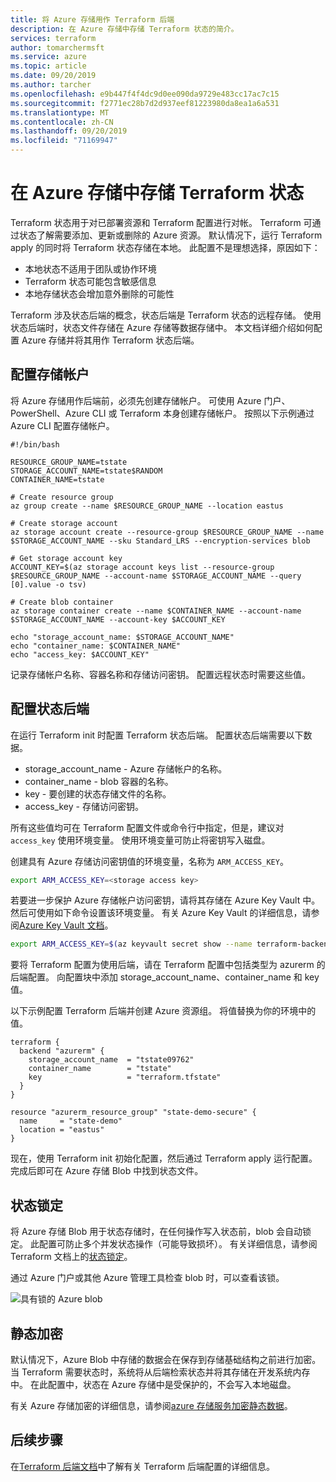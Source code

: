 ```yaml
---
title: 将 Azure 存储用作 Terraform 后端
description: 在 Azure 存储中存储 Terraform 状态的简介。
services: terraform
author: tomarchermsft
ms.service: azure
ms.topic: article
ms.date: 09/20/2019
ms.author: tarcher
ms.openlocfilehash: e9b447f4f4dc9d0ee090da9729e483cc17ac7c15
ms.sourcegitcommit: f2771ec28b7d2d937eef81223980da8ea1a6a531
ms.translationtype: MT
ms.contentlocale: zh-CN
ms.lasthandoff: 09/20/2019
ms.locfileid: "71169947"
---
```

# <a name="store-terraform-state-in-azure-storage"></a>在 Azure 存储中存储 Terraform 状态

Terraform 状态用于对已部署资源和 Terraform 配置进行对帐。 Terraform 可通过状态了解需要添加、更新或删除的 Azure 资源。 默认情况下，运行 Terraform apply 的同时将 Terraform 状态存储在本地。 此配置不是理想选择，原因如下：

- 本地状态不适用于团队或协作环境
- Terraform 状态可能包含敏感信息
- 本地存储状态会增加意外删除的可能性

Terraform 涉及状态后端的概念，状态后端是 Terraform 状态的远程存储。 使用状态后端时，状态文件存储在 Azure 存储等数据存储中。 本文档详细介绍如何配置 Azure 存储并将其用作 Terraform 状态后端。

## <a name="configure-storage-account"></a>配置存储帐户

将 Azure 存储用作后端前，必须先创建存储帐户。 可使用 Azure 门户、PowerShell、Azure CLI 或 Terraform 本身创建存储帐户。 按照以下示例通过 Azure CLI 配置存储帐户。

```azurecli
#!/bin/bash

RESOURCE_GROUP_NAME=tstate
STORAGE_ACCOUNT_NAME=tstate$RANDOM
CONTAINER_NAME=tstate

# Create resource group
az group create --name $RESOURCE_GROUP_NAME --location eastus

# Create storage account
az storage account create --resource-group $RESOURCE_GROUP_NAME --name $STORAGE_ACCOUNT_NAME --sku Standard_LRS --encryption-services blob

# Get storage account key
ACCOUNT_KEY=$(az storage account keys list --resource-group $RESOURCE_GROUP_NAME --account-name $STORAGE_ACCOUNT_NAME --query [0].value -o tsv)

# Create blob container
az storage container create --name $CONTAINER_NAME --account-name $STORAGE_ACCOUNT_NAME --account-key $ACCOUNT_KEY

echo "storage_account_name: $STORAGE_ACCOUNT_NAME"
echo "container_name: $CONTAINER_NAME"
echo "access_key: $ACCOUNT_KEY"
```

记录存储帐户名称、容器名称和存储访问密钥。 配置远程状态时需要这些值。

## <a name="configure-state-backend"></a>配置状态后端

在运行 Terraform init 时配置 Terraform 状态后端。 配置状态后端需要以下数据。

- storage_account_name - Azure 存储帐户的名称。
- container_name - blob 容器的名称。
- key - 要创建的状态存储文件的名称。
- access_key - 存储访问密钥。

所有这些值均可在 Terraform 配置文件或命令行中指定，但是，建议对 `access_key` 使用环境变量。 使用环境变量可防止将密钥写入磁盘。

创建具有 Azure 存储访问密钥值的环境变量，名称为 `ARM_ACCESS_KEY`。

```bash
export ARM_ACCESS_KEY=<storage access key>
```

若要进一步保护 Azure 存储帐户访问密钥，请将其存储在 Azure Key Vault 中。 然后可使用如下命令设置该环境变量。 有关 Azure Key Vault 的详细信息，请参阅[Azure Key Vault 文档][azure-key-vault]。

```bash
export ARM_ACCESS_KEY=$(az keyvault secret show --name terraform-backend-key --vault-name myKeyVault --query value -o tsv)
```

要将 Terraform 配置为使用后端，请在 Terraform 配置中包括类型为 azurerm 的后端配置。 向配置块中添加 storage_account_name、container_name 和 key 值。

以下示例配置 Terraform 后端并创建 Azure 资源组。 将值替换为你的环境中的值。

```hcl
terraform {
  backend "azurerm" {
    storage_account_name  = "tstate09762"
    container_name        = "tstate"
    key                   = "terraform.tfstate"
  }
}

resource "azurerm_resource_group" "state-demo-secure" {
  name     = "state-demo"
  location = "eastus"
}
```

现在，使用 Terraform init 初始化配置，然后通过 Terraform apply 运行配置。 完成后即可在 Azure 存储 Blob 中找到状态文件。

## <a name="state-locking"></a>状态锁定

将 Azure 存储 Blob 用于状态存储时，在任何操作写入状态前，blob 会自动锁定。 此配置可防止多个并发状态操作（可能导致损坏）。 有关详细信息，请参阅 Terraform 文档上的[状态锁定][terraform-state-lock]。

通过 Azure 门户或其他 Azure 管理工具检查 blob 时，可以查看该锁。

![具有锁的 Azure blob](media/terraform-backend/lock.png)

## <a name="encryption-at-rest"></a>静态加密

默认情况下，Azure Blob 中存储的数据会在保存到存储基础结构之前进行加密。 当 Terraform 需要状态时，系统将从后端检索状态并将其存储在开发系统内存中。 在此配置中，状态在 Azure 存储中是受保护的，不会写入本地磁盘。

有关 Azure 存储加密的详细信息，请参阅[azure 存储服务加密静态数据][azure-storage-encryption]。

## <a name="next-steps"></a>后续步骤

在[Terraform 后端文档][terraform-backend]中了解有关 Terraform 后端配置的详细信息。

<!-- LINKS - internal -->
[azure-key-vault]: ../key-vault/quick-create-cli.md
[azure-storage-encryption]: ../storage/common/storage-service-encryption.md

<!-- LINKS - external -->
[terraform-azurerm]: https://www.terraform.io/docs/backends/types/azurerm.html
[terraform-backend]: https://www.terraform.io/docs/backends/
[terraform-state-lock]: https://www.terraform.io/docs/state/locking.html
